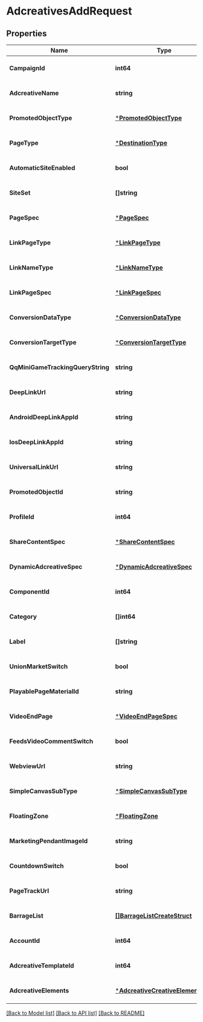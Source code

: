 # AdcreativesAddRequest

## Properties
Name | Type | Description | Notes
------------ | ------------- | ------------- | -------------
**CampaignId** | **int64** |  | [optional] [default to null]
**AdcreativeName** | **string** |  | [optional] [default to null]
**PromotedObjectType** | [***PromotedObjectType**](PromotedObjectType.md) |  | [optional] [default to null]
**PageType** | [***DestinationType**](DestinationType.md) |  | [optional] [default to null]
**AutomaticSiteEnabled** | **bool** |  | [optional] [default to null]
**SiteSet** | **[]string** |  | [optional] [default to null]
**PageSpec** | [***PageSpec**](page_spec.md) |  | [optional] [default to null]
**LinkPageType** | [***LinkPageType**](LinkPageType.md) |  | [optional] [default to null]
**LinkNameType** | [***LinkNameType**](LinkNameType.md) |  | [optional] [default to null]
**LinkPageSpec** | [***LinkPageSpec**](link_page_spec.md) |  | [optional] [default to null]
**ConversionDataType** | [***ConversionDataType**](ConversionDataType.md) |  | [optional] [default to null]
**ConversionTargetType** | [***ConversionTargetType**](ConversionTargetType.md) |  | [optional] [default to null]
**QqMiniGameTrackingQueryString** | **string** |  | [optional] [default to null]
**DeepLinkUrl** | **string** |  | [optional] [default to null]
**AndroidDeepLinkAppId** | **string** |  | [optional] [default to null]
**IosDeepLinkAppId** | **string** |  | [optional] [default to null]
**UniversalLinkUrl** | **string** |  | [optional] [default to null]
**PromotedObjectId** | **string** |  | [optional] [default to null]
**ProfileId** | **int64** |  | [optional] [default to null]
**ShareContentSpec** | [***ShareContentSpec**](share_content_spec.md) |  | [optional] [default to null]
**DynamicAdcreativeSpec** | [***DynamicAdcreativeSpec**](dynamic_adcreative_spec.md) |  | [optional] [default to null]
**ComponentId** | **int64** |  | [optional] [default to null]
**Category** | **[]int64** |  | [optional] [default to null]
**Label** | **[]string** |  | [optional] [default to null]
**UnionMarketSwitch** | **bool** |  | [optional] [default to null]
**PlayablePageMaterialId** | **string** |  | [optional] [default to null]
**VideoEndPage** | [***VideoEndPageSpec**](video_end_page_spec.md) |  | [optional] [default to null]
**FeedsVideoCommentSwitch** | **bool** |  | [optional] [default to null]
**WebviewUrl** | **string** |  | [optional] [default to null]
**SimpleCanvasSubType** | [***SimpleCanvasSubType**](SimpleCanvasSubType.md) |  | [optional] [default to null]
**FloatingZone** | [***FloatingZone**](floating_zone.md) |  | [optional] [default to null]
**MarketingPendantImageId** | **string** |  | [optional] [default to null]
**CountdownSwitch** | **bool** |  | [optional] [default to null]
**PageTrackUrl** | **string** |  | [optional] [default to null]
**BarrageList** | [**[]BarrageListCreateStruct**](barrage_list_create_struct.md) |  | [optional] [default to null]
**AccountId** | **int64** |  | [optional] [default to null]
**AdcreativeTemplateId** | **int64** |  | [optional] [default to null]
**AdcreativeElements** | [***AdcreativeCreativeElementsMp**](adcreative_creative_elements_mp.md) |  | [optional] [default to null]

[[Back to Model list]](../README.md#documentation-for-models) [[Back to API list]](../README.md#documentation-for-api-endpoints) [[Back to README]](../README.md)


